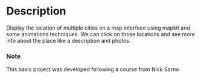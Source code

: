 # Description

Display the location of multiple cities on a map interface using mapkit and some animations techniques. We can click on those locations and see more info about the place like a description and photos. 

### Note

This basic project was developed following a course from Nick Sarno
